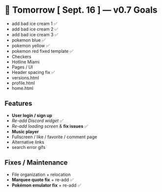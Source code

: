 # 📅 Tomorrow [ Sept. 16 ] — v0.7 Goals

- add bad ice cream 1 ✅
- add bad ice cream 2 ✅
- add bad ice cream 3 ✅
- pokemon blue ✅
- pokemon yellow ✅
- pokemon red fixed template ✅
- Checkers 
- Hotline Miami 
- Pages / UI 
- Header spacing fix ✅
- versions.html
- profile.html
- home.html
  
## Features

- **User login / sign up**
- *Re-add Discord widget* ✅
- *Re-add loading screen* & **fix issues** ✅
- **Music player**
- Fullscreen / like / favorite / comment page
- Alternative links
- search error gifs

## Fixes / Maintenance

- File organization + relocation
- **Marquee quote fix** + re-add ✅
- **Pokémon emulator fix** + re-add ✅
